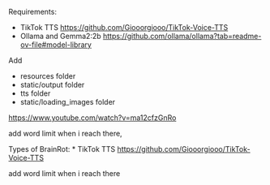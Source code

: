 Requirements:
* TikTok TTS https://github.com/Giooorgiooo/TikTok-Voice-TTS
* Ollama and Gemma2:2b https://github.com/ollama/ollama?tab=readme-ov-file#model-library


Add 
* resources folder
* static/output folder
* tts folder 
* static/loading_images folder


https://www.youtube.com/watch?v=ma12cfzGnRo

add word limit when i reach there,

Types of BrainRot:
* 
TikTok TTS
https://github.com/Giooorgiooo/TikTok-Voice-TTS


add word limit when i reach there
